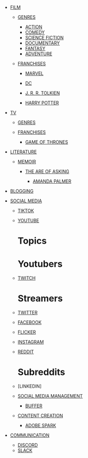 - [FILM]()

    - [GENRES]()

        - [ACTION]()
        - [COMEDY]()
        - [SCIENCE FICTION]()
        - [DOCUMENTARY]()
        - [FANTASY]()
        - [ADVENTURE]()

    - [FRANCHISES]()

        - [MARVEL]()

        - [DC]()

        - [J. R. R. TOLKIEN]()

        - [HARRY POTTER]()

- [TV]()

    - [GENRES]()

    - [FRANCHISES]()

        - [GAME OF THRONES]()


- [LITERATURE]()

    - [MEMOIR]() 

        - [THE ARE OF ASKING]()

            - [AMANDA PALMER]()

- [BLOGGING]()


- [SOCIAL MEDIA]()

    - [TIKTOK]()
    - [YOUTUBE]()

        # Topics
        # Youtubers

    - [TWITCH]()

        # Streamers

    - [TWITTER]()
    - [FACEBOOK]()
    - [FLICKER]()
    - [INSTAGRAM]()
    - [REDDIT]()

        # Subreddits

    - [LINKEDIN]

    - [SOCIAL MEDIA MANAGEMENT]()

        - [BUFFER]()

    - [CONTENT CREATION]()

        - [ADOBE SPARK]()

- [COMMUNICATION]()

    - [DISCORD]()
    - [SLACK]()
